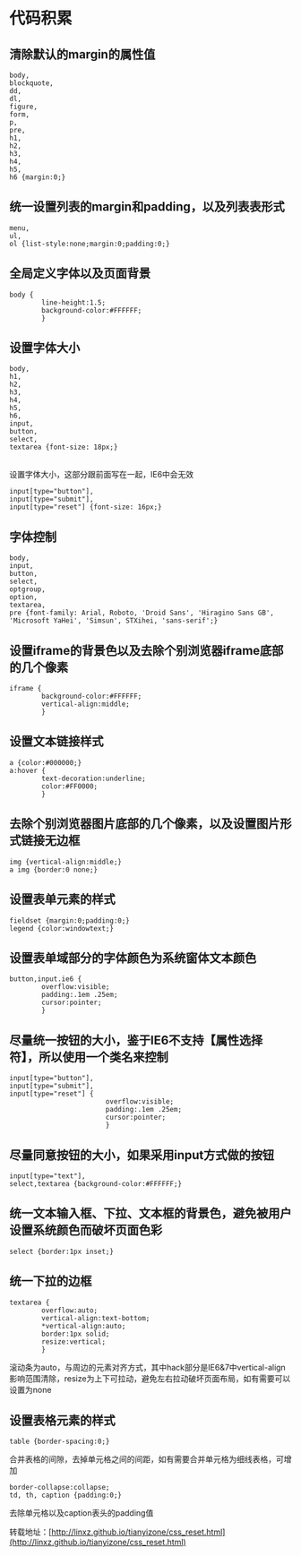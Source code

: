 # 代码积累

清除默认的margin的属性值
----
```
body,
blockquote,
dd,
dl,
figure,
form,
p,
pre,
h1,
h2,
h3,
h4,
h5,
h6 {margin:0;}
```

统一设置列表的margin和padding，以及列表表形式
---
```
menu,
ul,
ol {list-style:none;margin:0;padding:0;}
```


全局定义字体以及页面背景
---
```
body {
        line-height:1.5;
        background-color:#FFFFFF;
        }
```


设置字体大小
---
```
body,
h1,
h2,
h3,
h4,
h5,
h6,
input,
button,
select,
textarea {font-size: 18px;}
```
</br>设置字体大小，这部分跟前面写在一起，IE6中会无效</br>
```
input[type="button"],
input[type="submit"],
input[type="reset"] {font-size: 16px;}
```


字体控制
---
```
body,
input,
button,
select,
optgroup,
option,
textarea,
pre {font-family: Arial, Roboto, 'Droid Sans', 'Hiragino Sans GB', 'Microsoft YaHei', 'Simsun', STXihei, 'sans-serif';}
```


设置iframe的背景色以及去除个别浏览器iframe底部的几个像素
---
```
iframe {
        background-color:#FFFFFF;
        vertical-align:middle;
        }
```


设置文本链接样式
---
```
a {color:#000000;}
a:hover {
        text-decoration:underline;
        color:#FF0000;
        }
```


去除个别浏览器图片底部的几个像素，以及设置图片形式链接无边框
---
```
img {vertical-align:middle;}
a img {border:0 none;}
```


设置表单元素的样式
---
```
fieldset {margin:0;padding:0;}
legend {color:windowtext;}
```
        
        
设置表单域部分的字体颜色为系统窗体文本颜色
---
```
button,input.ie6 {
        overflow:visible;
        padding:.1em .25em;
        cursor:pointer;
        }
```
       
       
尽量统一按钮的大小，鉴于IE6不支持【属性选择符】，所以使用一个类名来控制
---
```
input[type="button"],
input[type="submit"],
input[type="reset"] {
                        overflow:visible;
                        padding:.1em .25em;
                        cursor:pointer;
                        }
```


尽量同意按钮的大小，如果采用input方式做的按钮
---
```
input[type="text"],
select,textarea {background-color:#FFFFFF;}
```
      
      
统一文本输入框、下拉、文本框的背景色，避免被用户设置系统颜色而破坏页面色彩
---
```
select {border:1px inset;}
```
        

统一下拉的边框
---
```
textarea {
        overflow:auto;
        vertical-align:text-bottom;
        *vertical-align:auto;
        border:1px solid;
        resize:vertical;
        }
```
滚动条为auto，与周边的元素对齐方式，其中hack部分是IE6&7中vertical-align影响范围清除，resize为上下可拉动，避免左右拉动破坏页面布局，如有需要可以设置为none


设置表格元素的样式
---
```
table {border-spacing:0;}
```
合并表格的间隙，去掉单元格之间的间距，如有需要合并单元格为细线表格，可增加
```
border-collapse:collapse;
td, th, caption {padding:0;}
```
去除单元格以及caption表头的padding值

转载地址：[http://linxz.github.io/tianyizone/css_reset.html](http://linxz.github.io/tianyizone/css_reset.html)
